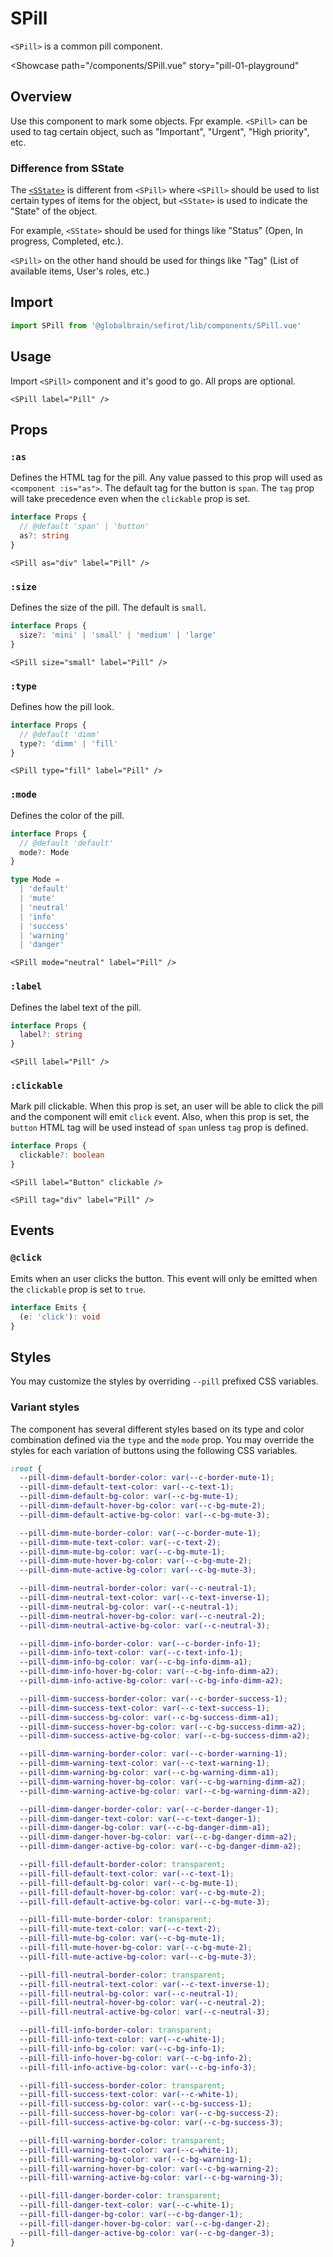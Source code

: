 <script setup lang="ts">
import SPill from 'sefirot/components/SPill.vue'

const modes = ['default', 'mute', 'neutral', 'info', 'success', 'warning', 'danger'] as const
</script>

# SPill

`<SPill>` is a common pill component.

<Showcase
  path="/components/SPill.vue"
  story="pill-01-playground"
>
  <div class="flex flex-wrap gap-12">
    <SPill v-for="m in modes" :key="m" :mode="m" label="Pill" />
  </div>
</Showcase>

## Overview

Use this component to mark some objects. Fpr example. `<SPill>` can be used to tag certain object, such as "Important", "Urgent", "High priority", etc.

### Difference from SState

The [`<SState>`](state) is different from `<SPill>` where `<SPill>` should be used to list certain types of items for the object, but `<SState>` is used to indicate the "State" of the object.

For example, `<SState>` should be used for things like "Status" (Open, In progress, Completed, etc.).

`<SPill>` on the other hand should be used for things like "Tag" (List of available items, User's roles, etc.)

## Import

```ts
import SPill from '@globalbrain/sefirot/lib/components/SPill.vue'
```

## Usage

Import `<SPill>` component and it's good to go. All props are optional.

```vue-html
<SPill label="Pill" />
```

## Props

### `:as`

Defines the HTML tag for the pill. Any value passed to this prop will used as `<component :is="as">`. The default tag for the button is `span`. The `tag` prop will take precedence even when the `clickable` prop is set.

```ts
interface Props {
  // @default 'span' | 'button'
  as?: string
}
```

```vue-html
<SPill as="div" label="Pill" />
```

### `:size`

Defines the size of the pill. The default is `small`.

```ts
interface Props {
  size?: 'mini' | 'small' | 'medium' | 'large'
}
```

```vue-html
<SPill size="small" label="Pill" />
```

### `:type`

Defines how the pill look.

```ts
interface Props {
  // @default 'dimm'
  type?: 'dimm' | 'fill'
}
```

```vue-html
<SPill type="fill" label="Pill" />
```

### `:mode`

Defines the color of the pill.

```ts
interface Props {
  // @default 'default'
  mode?: Mode
}

type Mode =
  | 'default'
  | 'mute'
  | 'neutral'
  | 'info'
  | 'success'
  | 'warning'
  | 'danger'
```

```vue-html
<SPill mode="neutral" label="Pill" />
```

### `:label`

Defines the label text of the pill.

```ts
interface Props {
  label?: string
}
```

```vue-html
<SPill label="Pill" />
```

### `:clickable`

Mark pill clickable. When this prop is set, an user will be able to click the pill and the component will emit `click` event. Also, when this prop is set, the `button` HTML tag will be used instead of `span` unless `tag` prop is defined.

```ts
interface Props {
  clickable?: boolean
}
```

```vue-html
<SPill label="Button" clickable />
```

```vue-html
<SPill tag="div" label="Pill" />
```

## Events

### `@click`

Emits when an user clicks the button. This event will only be emitted when the `clickable` prop is set to `true`.

```ts
interface Emits {
  (e: 'click'): void
}
```

## Styles

You may customize the styles by overriding `--pill` prefixed CSS variables.

### Variant styles

The component has several different styles based on its type and color combination defined via the `type` and the `mode` prop. You may override the styles for each variation of buttons using the following CSS variables.

```css
:root {
  --pill-dimm-default-border-color: var(--c-border-mute-1);
  --pill-dimm-default-text-color: var(--c-text-1);
  --pill-dimm-default-bg-color: var(--c-bg-mute-1);
  --pill-dimm-default-hover-bg-color: var(--c-bg-mute-2);
  --pill-dimm-default-active-bg-color: var(--c-bg-mute-3);

  --pill-dimm-mute-border-color: var(--c-border-mute-1);
  --pill-dimm-mute-text-color: var(--c-text-2);
  --pill-dimm-mute-bg-color: var(--c-bg-mute-1);
  --pill-dimm-mute-hover-bg-color: var(--c-bg-mute-2);
  --pill-dimm-mute-active-bg-color: var(--c-bg-mute-3);

  --pill-dimm-neutral-border-color: var(--c-neutral-1);
  --pill-dimm-neutral-text-color: var(--c-text-inverse-1);
  --pill-dimm-neutral-bg-color: var(--c-neutral-1);
  --pill-dimm-neutral-hover-bg-color: var(--c-neutral-2);
  --pill-dimm-neutral-active-bg-color: var(--c-neutral-3);

  --pill-dimm-info-border-color: var(--c-border-info-1);
  --pill-dimm-info-text-color: var(--c-text-info-1);
  --pill-dimm-info-bg-color: var(--c-bg-info-dimm-a1);
  --pill-dimm-info-hover-bg-color: var(--c-bg-info-dimm-a2);
  --pill-dimm-info-active-bg-color: var(--c-bg-info-dimm-a2);

  --pill-dimm-success-border-color: var(--c-border-success-1);
  --pill-dimm-success-text-color: var(--c-text-success-1);
  --pill-dimm-success-bg-color: var(--c-bg-success-dimm-a1);
  --pill-dimm-success-hover-bg-color: var(--c-bg-success-dimm-a2);
  --pill-dimm-success-active-bg-color: var(--c-bg-success-dimm-a2);

  --pill-dimm-warning-border-color: var(--c-border-warning-1);
  --pill-dimm-warning-text-color: var(--c-text-warning-1);
  --pill-dimm-warning-bg-color: var(--c-bg-warning-dimm-a1);
  --pill-dimm-warning-hover-bg-color: var(--c-bg-warning-dimm-a2);
  --pill-dimm-warning-active-bg-color: var(--c-bg-warning-dimm-a2);

  --pill-dimm-danger-border-color: var(--c-border-danger-1);
  --pill-dimm-danger-text-color: var(--c-text-danger-1);
  --pill-dimm-danger-bg-color: var(--c-bg-danger-dimm-a1);
  --pill-dimm-danger-hover-bg-color: var(--c-bg-danger-dimm-a2);
  --pill-dimm-danger-active-bg-color: var(--c-bg-danger-dimm-a2);

  --pill-fill-default-border-color: transparent;
  --pill-fill-default-text-color: var(--c-text-1);
  --pill-fill-default-bg-color: var(--c-bg-mute-1);
  --pill-fill-default-hover-bg-color: var(--c-bg-mute-2);
  --pill-fill-default-active-bg-color: var(--c-bg-mute-3);

  --pill-fill-mute-border-color: transparent;
  --pill-fill-mute-text-color: var(--c-text-2);
  --pill-fill-mute-bg-color: var(--c-bg-mute-1);
  --pill-fill-mute-hover-bg-color: var(--c-bg-mute-2);
  --pill-fill-mute-active-bg-color: var(--c-bg-mute-3);

  --pill-fill-neutral-border-color: transparent;
  --pill-fill-neutral-text-color: var(--c-text-inverse-1);
  --pill-fill-neutral-bg-color: var(--c-neutral-1);
  --pill-fill-neutral-hover-bg-color: var(--c-neutral-2);
  --pill-fill-neutral-active-bg-color: var(--c-neutral-3);

  --pill-fill-info-border-color: transparent;
  --pill-fill-info-text-color: var(--c-white-1);
  --pill-fill-info-bg-color: var(--c-bg-info-1);
  --pill-fill-info-hover-bg-color: var(--c-bg-info-2);
  --pill-fill-info-active-bg-color: var(--c-bg-info-3);

  --pill-fill-success-border-color: transparent;
  --pill-fill-success-text-color: var(--c-white-1);
  --pill-fill-success-bg-color: var(--c-bg-success-1);
  --pill-fill-success-hover-bg-color: var(--c-bg-success-2);
  --pill-fill-success-active-bg-color: var(--c-bg-success-3);

  --pill-fill-warning-border-color: transparent;
  --pill-fill-warning-text-color: var(--c-white-1);
  --pill-fill-warning-bg-color: var(--c-bg-warning-1);
  --pill-fill-warning-hover-bg-color: var(--c-bg-warning-2);
  --pill-fill-warning-active-bg-color: var(--c-bg-warning-3);

  --pill-fill-danger-border-color: transparent;
  --pill-fill-danger-text-color: var(--c-white-1);
  --pill-fill-danger-bg-color: var(--c-bg-danger-1);
  --pill-fill-danger-hover-bg-color: var(--c-bg-danger-2);
  --pill-fill-danger-active-bg-color: var(--c-bg-danger-3);
}
```
